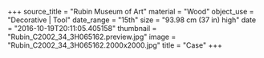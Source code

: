 +++
source_title = "Rubin Museum of Art"
material = "Wood"
object_use = "Decorative | Tool"
date_range = "15th"
size = "93.98 cm (37 in) high"
date = "2016-10-19T20:11:05.405158"
thumbnail = "Rubin_C2002_34_3H065162.preview.jpg"
image = "Rubin_C2002_34_3H065162.2000x2000.jpg"
title = "Case"
+++
